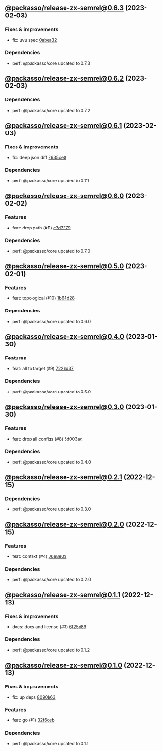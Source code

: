 ## [@packasso/release-zx-semrel@0.6.3](https://github.com/qiwi/packasso/compare/2023.2.3-packasso.release-zx-semrel.0.6.2-f0...2023.2.3-packasso.release-zx-semrel.0.6.3-f0) (2023-02-03)

### Fixes & improvements
* fix: uvu spec [0abea32](https://github.com/qiwi/packasso/commit/0abea32376fb253f78d4a37ea059640182f73d28)

### Dependencies
* perf: @packasso/core updated to 0.7.3

## [@packasso/release-zx-semrel@0.6.2](https://github.com/qiwi/packasso/compare/2023.2.3-packasso.release-zx-semrel.0.6.1-f0...2023.2.3-packasso.release-zx-semrel.0.6.2-f0) (2023-02-03)

### Dependencies
* perf: @packasso/core updated to 0.7.2

## [@packasso/release-zx-semrel@0.6.1](https://github.com/qiwi/packasso/compare/2023.2.2-packasso.release-zx-semrel.0.6.0-f0...2023.2.3-packasso.release-zx-semrel.0.6.1-f0) (2023-02-03)

### Fixes & improvements
* fix: deep json diff [2635ce0](https://github.com/qiwi/packasso/commit/2635ce0b9fed3b9271fd9b737cc5835dcbe27e2b)

### Dependencies
* perf: @packasso/core updated to 0.7.1

## [@packasso/release-zx-semrel@0.6.0](https://github.com/qiwi/packasso/compare/2023.2.1-packasso.release-zx-semrel.0.5.0-f0...2023.2.2-packasso.release-zx-semrel.0.6.0-f0) (2023-02-02)

### Features
* feat: drop path (#11) [c7d7379](https://github.com/qiwi/packasso/commit/c7d7379b08d310faffb1f1d60d5124f1aa2535cd)

### Dependencies
* perf: @packasso/core updated to 0.7.0

## [@packasso/release-zx-semrel@0.5.0](https://github.com/qiwi/packasso/compare/2023.1.30-packasso.release-zx-semrel.0.4.0-f0...2023.2.1-packasso.release-zx-semrel.0.5.0-f0) (2023-02-01)

### Features
* feat: topological (#10) [1b64d28](https://github.com/qiwi/packasso/commit/1b64d282a46318682bf500759d91c0fbdb8a95ab)

### Dependencies
* perf: @packasso/core updated to 0.6.0

## [@packasso/release-zx-semrel@0.4.0](https://github.com/qiwi/packasso/compare/2023.1.30-packasso.release-zx-semrel.0.3.0-f0...2023.1.30-packasso.release-zx-semrel.0.4.0-f0) (2023-01-30)

### Features
* feat: all to target (#9) [7226d37](https://github.com/qiwi/packasso/commit/7226d37332bcc2df4bf1236704f283b473f30bc3)

### Dependencies
* perf: @packasso/core updated to 0.5.0

## [@packasso/release-zx-semrel@0.3.0](https://github.com/qiwi/packasso/compare/2022.12.15-packasso.release-zx-semrel.0.2.1-f0...2023.1.30-packasso.release-zx-semrel.0.3.0-f0) (2023-01-30)

### Features
* feat: drop all configs (#8) [5d003ac](https://github.com/qiwi/packasso/commit/5d003ac6bd4feb8d26207aaa594af03f79080c97)

### Dependencies
* perf: @packasso/core updated to 0.4.0

## [@packasso/release-zx-semrel@0.2.1](https://github.com/qiwi/packasso/compare/2022.12.15-packasso.release-zx-semrel.0.2.0-f0...2022.12.15-packasso.release-zx-semrel.0.2.1-f0) (2022-12-15)

### Dependencies
* perf: @packasso/core updated to 0.3.0

## [@packasso/release-zx-semrel@0.2.0](https://github.com/qiwi/packasso/compare/2022.12.13-packasso.release-zx-semrel.0.1.1-f0...2022.12.15-packasso.release-zx-semrel.0.2.0-f0) (2022-12-15)

### Features
* feat: context (#4) [06e8e09](https://github.com/qiwi/packasso/commit/06e8e09822bb3a6dc75724ddfc37346e66738d81)

### Dependencies
* perf: @packasso/core updated to 0.2.0

## [@packasso/release-zx-semrel@0.1.1](https://github.com/qiwi/packasso/compare/2022.12.13-packasso.release-zx-semrel.0.1.0-f0...2022.12.13-packasso.release-zx-semrel.0.1.1-f0) (2022-12-13)

### Fixes & improvements
* docs: docs and license (#3) [6f25d89](https://github.com/qiwi/packasso/commit/6f25d89ef23c3d2aeaf22f6e96418d46fccad5c2)

### Dependencies
* perf: @packasso/core updated to 0.1.2

## [@packasso/release-zx-semrel@0.1.0](https://github.com/qiwi/packasso/compare/undefined...2022.12.13-packasso.release-zx-semrel.0.1.0-f0) (2022-12-13)

### Fixes & improvements
* fix: up deps [8090b63](https://github.com/qiwi/packasso/commit/8090b63b46a0cf4ede63a3336933624ccd0e3bf6)

### Features
* feat: go (#1) [32f6deb](https://github.com/qiwi/packasso/commit/32f6deb5beb4461c3aef00cb55f460ed9e4c9790)

### Dependencies
* perf: @packasso/core updated to 0.1.1
